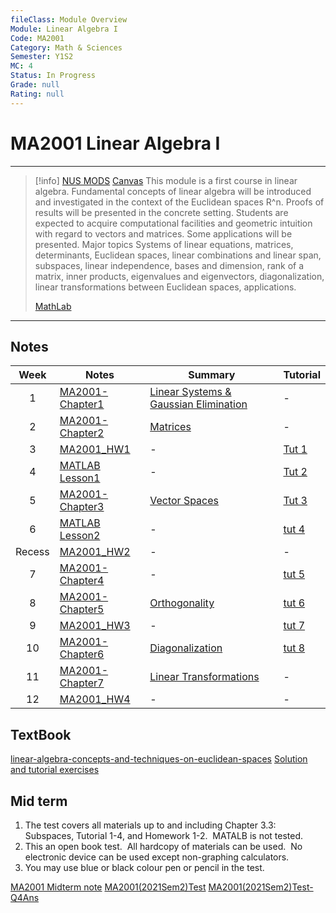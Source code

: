 ```yaml
---
fileClass: Module Overview
Module: Linear Algebra I
Code: MA2001
Category: Math & Sciences
Semester: Y1S2
MC: 4
Status: In Progress
Grade: null
Rating: null
---
```

# MA2001 Linear Algebra I
---
>[!info] [NUS MODS](https://nusmods.com/modules/MA2001/linear-algebra-i) [Canvas]()
This module is a first course in linear algebra. Fundamental concepts of linear algebra will be introduced and investigated in the context of the Euclidean spaces R^n. Proofs of results will be presented in the concrete setting. Students are expected to acquire computational facilities and geometric intuition with regard to vectors and matrices. Some applications will be presented. Major topics Systems of linear equations, matrices, determinants, Euclidean spaces, linear combinations and linear span, subspaces, linear independence, bases and dimension, rank of a matrix, inner products, eigenvalues and eigenvectors, diagonalization, linear transformations between Euclidean spaces, applications.
> 
>[MathLab](https://matlab.mathworks.com/)

---

## Notes

|  Week  | Notes                   | Summary                                   | Tutorial      |
|:------:| ----------------------- | ----------------------------------------- | ------------- |
|   1    | [MA2001-Chapter1](Notes/MA2001-Chapter1.pdf) | [Linear Systems & Gaussian Elimination](Notes/Linear%20Systems%20&%20Gaussian%20Elimination.md) | -             |
|   2    | [MA2001-Chapter2](Notes/MA2001-Chapter2.pdf) | [Matrices](Notes/Matrices.md)                              | -             |
|   3    | [MA2001_HW1](HW/MA2001_HW1.md)          | -                                         | [Tut 1](Tutorial/Tut%201.pdf) |
|   4    | [MATLAB Lesson1](Notes/MATLAB%20Lesson1.pdf)  | -                                         | [Tut 2](Tutorial/Tut%202.pdf) |
|   5    | [MA2001-Chapter3](Notes/MA2001-Chapter3.pdf) | [Vector Spaces](Notes/Vector%20Spaces.md)                         | [Tut 3](Tutorial/Tut%203.pdf) |
|   6    | [MATLAB Lesson2](Notes/MATLAB%20Lesson2.pdf)  | -                                         | [tut 4](Tutorial/tut%204.pdf) |
| Recess | [MA2001_HW2](HW/MA2001_HW2.md)          | -                                         | -             |
|   7    | [MA2001-Chapter4](Notes/MA2001-Chapter4.pdf) | -                                         | [tut 5](Tutorial/tut%205.pdf) |
|   8    | [MA2001-Chapter5](Notes/MA2001-Chapter5.pdf) | [Orthogonality](Notes/Orthogonality.md)                         | [tut 6](Tutorial/tut%206.pdf) |
|   9    | [MA2001_HW3](HW/MA2001_HW3.md)          | -                                         | [tut 7](Tutorial/tut%207.pdf) |
|   10   | [MA2001-Chapter6](Notes/MA2001-Chapter6.pdf) | [Diagonalization](Notes/Diagonalization.md)                       | [tut 8](Tutorial/tut%208.pdf) |
|   11   | [MA2001-Chapter7](Notes/MA2001-Chapter7.pdf) | [Linear Transformations](Notes/Linear%20Transformations.md)                |  -             |
|   12   | [MA2001_HW4](HW/MA2001_HW4.md)          | -                                         | -              |
 
## TextBook

[linear-algebra-concepts-and-techniques-on-euclidean-spaces](Notes/linear-algebra-concepts-and-techniques-on-euclidean-spaces.pdf)
[Solution and tutorial exercises](https://github.com/zhuangaili/MA1101R)


## Mid term

1.  The test covers all materials up to and including Chapter 3.3: Subspaces, Tutorial 1-4, and Homework 1-2.  MATALB is not tested.
2.  This an open book test.  All hardcopy of materials can be used.  No electronic device can be used except non-graphing calculators.
3.  You may use blue or black colour pen or pencil in the test.

[MA2001 Midterm note](Notes/MA2001%20Midterm%20note.md)
[MA2001(2021Sem2)Test](PastPapers/MA2001(2021Sem2)Test.pdf)
[MA2001(2021Sem2)Test-Q4Ans](PastPapers/MA2001(2021Sem2)Test-Q4Ans.pdf)